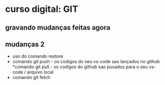 # curso digital: GIT

## gravando mudanças feitas agora


## mudanças 2

* uso do comando restore
* comando git push  - os codigos do seu vs-code sao lançados no github
*comando git pull - os codigos do github sao puxados para o seu vs-code / arquivo local
* comando git fetch
